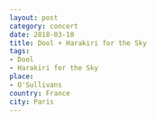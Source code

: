 ```yaml
---
layout: post
category: concert
date: 2018-03-10
title: Dool + Harakiri for the Sky
tags: 
- Dool
- Harakiri for the Sky
place: 
- O'Sullivans
country: France
city: Paris
---
```



